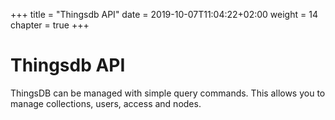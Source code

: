 +++
title = "Thingsdb API"
date = 2019-10-07T11:04:22+02:00
weight = 14
chapter = true
+++

# Thingsdb API

ThingsDB can be managed with simple query commands. This allows you to manage
collections, users, access and nodes.
